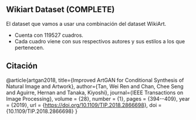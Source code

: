 ## **Wikiart Dataset (COMPLETE)**
El dataset que vamos a usar una combinación del dataset WikiArt.
* Cuenta con 119527 cuadros.
* Cada cuadro viene con sus respectivos autores y sus estilos a los que pertenecen. 

## **Citación**
@article{artgan2018,
  title={Improved ArtGAN for Conditional Synthesis of Natural Image and Artwork},
  author={Tan, Wei Ren and Chan, Chee Seng and Aguirre, Hernan and Tanaka, Kiyoshi},
  journal={IEEE Transactions on Image Processing},
  volume    = {28},
  number    = {1},
  pages     = {394--409},
  year      = {2019},
  url       = {https://doi.org/10.1109/TIP.2018.2866698},
  doi       = {10.1109/TIP.2018.2866698}
}

                                                                
